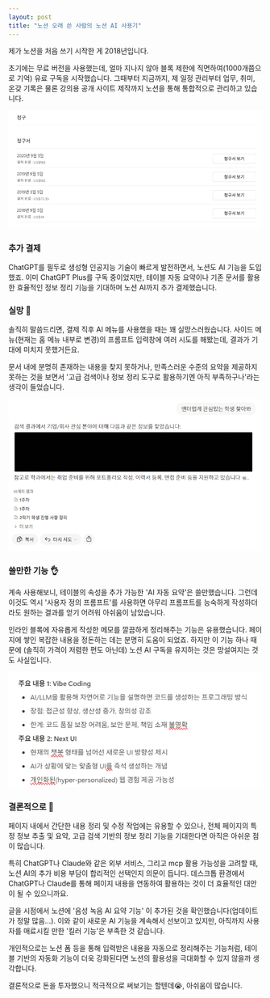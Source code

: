 ```yaml
---
layout: post
title: "노션 오래 쓴 사람의 노션 AI 사용기"
---
```


제가 노션을 처음 쓰기 시작한 게 2018년입니다.

초기에는 무료 버전을 사용했는데, 얼마 지나지 않아 블록 제한에 직면하여(1000개쯤으로 기억) 유료 구독을 시작했습니다.
그때부터 지금까지, 제 일정 관리부터 업무, 취미, 온갖 기록은 물론 강의용 공개 사이트 제작까지 노션을 통해 통합적으로 관리하고 있습니다.

![2018년부터 노션 사용](/assets/img/1-1.png)

### 추가 결제

ChatGPT를 필두로 생성형 인공지능 기술이 빠르게 발전하면서, 노션도 AI 기능을 도입했죠. 이미 ChatGPT Plus를 구독 중이었지만, 테이블 자동 요약이나 기존 문서를 활용한 효율적인 정보 정리 기능을 기대하며 노션 AI까지 추가 결제했습니다.

### 실망 🥲

솔직히 말씀드리면, 결제 직후 AI 메뉴를 사용했을 때는 꽤 실망스러웠습니다. 사이드 메뉴(현재는 홈 메뉴 내부로 변경)의 프롬프트 입력창에 여러 시도를 해봤는데, 결과가 기대에 미치지 못했거든요.

문서 내에 분명히 존재하는 내용을 찾지 못하거나, 만족스러운 수준의 요약을 제공하지 못하는 것을 보면서 '고급 검색이나 정보 정리 도구로 활용하기엔 아직 부족하구나'라는 생각이 들었습니다.

![노션AI 실망](/assets/img/1-2.png)

### 쓸만한 기능 👌

계속 사용해보니, 테이블의 속성을 추가 가능한 'AI 자동 요약'은 쓸만했습니다.
그런데 이것도 역시 '사용자 정의 프롬프트'를 사용하면 아무리 프롬프트를 능숙하게 작성하더라도 원하는 결과를 얻기 어려워 아쉬움이 남았습니다.

인라인 블록에 자유롭게 작성한 메모를 깔끔하게 정리해주는 기능은 유용했습니다. 페이지에 쌓인 복잡한 내용을 정돈하는 데는 분명히 도움이 되었죠. 하지만 이 기능 하나 때문에 (솔직히 가격이 저렴한 편도 아닌데) 노션 AI 구독을 유지하는 것은 망설여지는 것도 사실입니다.

![인라인 정리는 꽤나 쓸만](/assets/img/1-3.png)

### 결론적으로 🤔

페이지 내에서 간단한 내용 정리 및 수정 작업에는 유용할 수 있으나,
전체 페이지의 특정 정보 추출 및 요약, 고급 검색 기반의 정보 정리 기능을 기대한다면 아직은 아쉬운 점이 많습니다.

특히 ChatGPT나 Claude와 같은 외부 서비스, 그리고 mcp 활용 가능성을 고려할 때,
노션 AI의 추가 비용 부담이 합리적인 선택인지 의문이 듭니다.
데스크톱 환경에서 ChatGPT나 Claude를 통해 페이지 내용을 연동하여 활용하는 것이 더 효율적인 대안이 될 수 있으니까요.

글을 시점에서 노션에 '음성 녹음 AI 요약 기능' 이 추가된 것을 확인했습니다(업데이트가 정말 많음...).
이와 같이 새로운 AI 기능을 계속해서 선보이고 있지만, 아직까지 사용자를 매료시킬 만한 '킬러 기능'은 부족한 것 같습니다.

개인적으로는 노션 폼 등을 통해 입력받은 내용을 자동으로 정리해주는 기능처럼,
테이블 기반의 자동화 기능이 더욱 강화된다면 노션의 활용성을 극대화할 수 있지 않을까 생각합니다.

결론적으로 돈을 투자했으니 적극적으로 써보기는 할텐데😭, 아쉬움이 많습니다.